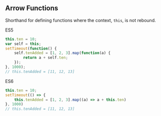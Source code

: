 ## Arrow Functions

Shorthand for defining functions where the context, `this`, is not rebound.


ES5
```javascript
this.ten = 10;
var self = this;
setTimeout(function() {
    self.tenAdded = [1, 2, 3].map(function(a) {
        return a + self.ten;
    });
}, 1000);
// this.tenAdded = [11, 12, 13]
```

ES6
```javascript
this.ten = 10;
setTimeout(() => {
    this.tenAdded = [1, 2, 3].map((a) => a + this.ten)
}, 1000)
// this.tenAdded = [11, 12, 13]
```
